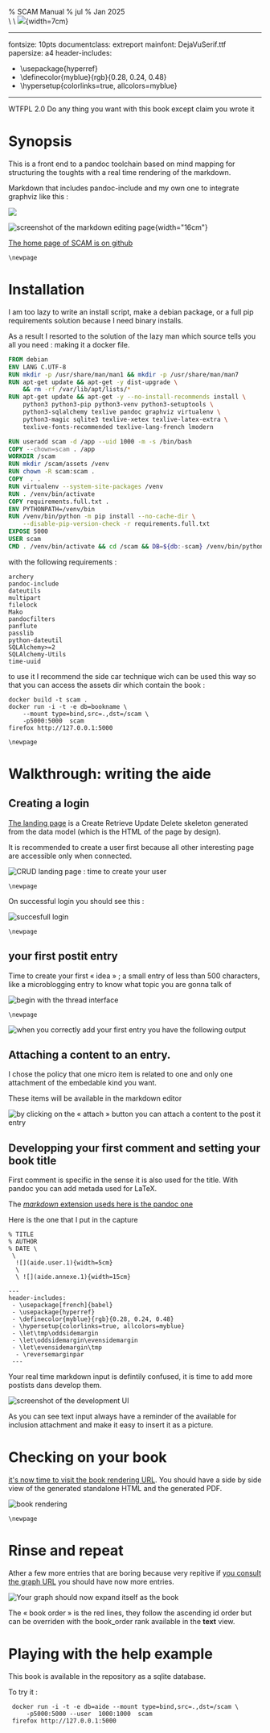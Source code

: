 % SCAM Manual
% jul 
% Jan 2025 \
  \ 
  \ ![](aide.annexe.1){width=7cm}

---
fontsize: 10pts
documentclass: extreport
mainfont: DejaVuSerif.ttf 
papersize: a4 
header-includes:
 - \usepackage{hyperref}
 - \definecolor{myblue}{rgb}{0.28, 0.24, 0.48}
 - \hypersetup{colorlinks=true, allcolors=myblue} 
---

WTFPL 2.0 Do any thing you want with this book except claim you wrote it

# Synopsis

This is a front end to a pandoc toolchain based on mind mapping for
structuring the toughts with a real time rendering of the markdown.

Markdown that includes pandoc-include and my own one to integrate
graphviz like this :

![](6d9ab102426642bf07cc1ea68d2e1770fca90d0f.png)

![screenshot of the markdown editing page](aide.annexe.2){width="16cm"}

[The home page of SCAM is on github](http://github.com/jul/scam)

```{=tex}
\newpage
```
# Installation

I am too lazy to write an install script, make a debian package, or a
full pip requirements solution because I need binary installs.

As a result I resorted to the solution of the lazy man which source
tells you all you need : making it a docker file.

``` dockerfile
FROM debian
ENV LANG C.UTF-8
RUN mkdir -p /usr/share/man/man1 && mkdir -p /usr/share/man/man7
RUN apt-get update && apt-get -y dist-upgrade \
    && rm -rf /var/lib/apt/lists/*
RUN apt-get update && apt-get -y --no-install-recommends install \
	python3 python3-pip python3-venv python3-setuptools \
    python3-sqlalchemy texlive pandoc graphviz virtualenv \
    python3-magic sqlite3 texlive-xetex texlive-latex-extra \
    texlive-fonts-recommended texlive-lang-french lmodern

RUN useradd scam -d /app --uid 1000 -m -s /bin/bash
COPY --chown=scam . /app
WORKDIR /scam
RUN mkdir /scam/assets /venv
RUN chown -R scam:scam .
COPY  . .
RUN virtualenv --system-site-packages /venv
RUN . /venv/bin/activate
COPY requirements.full.txt .
ENV PYTHONPATH=/venv/bin
RUN /venv/bin/python -m pip install --no-cache-dir \
    --disable-pip-version-check -r requirements.full.txt
EXPOSE 5000
USER scam
CMD . /venv/bin/activate && cd /scam && DB=${db:-scam} /venv/bin/python /app/scam.py
```

with the following requirements :

    archery
    pandoc-include
    dateutils
    multipart
    filelock
    Mako
    pandocfilters
    panflute
    passlib
    python-dateutil
    SQLAlchemy>=2
    SQLAlchemy-Utils
    time-uuid

to use it I recommend the side car technique wich can be used this way
so that you can access the assets dir which contain the book :

    docker build -t scam . 
    docker run -i -t -e db=bookname \
        --mount type=bind,src=.,dst=/scam \
        -p5000:5000  scam 
    firefox http://127.0.0.1:5000

```{=tex}
\newpage
```
# Walkthrough: writing the aide

## Creating a login

[The landing page](http://127.0.0.1:5000/) is a Create Retrieve Update
Delete skeleton generated from the data model (which is the HTML of the
page by design).

It is recommended to create a user first because all other interesting
page are accessible only when connected.

![CRUD landing page : time to create your user](aide.annexe.4)

```{=tex}
\newpage
```
On successful login you should see this :

![succesfull login](aide.annexe.6)

```{=tex}
\newpage
```
## your first postit entry

Time to create your first « idea » ; a small entry of less than 500
characters, like a microblogging entry to know what topic you are gonna
talk of

![begin with the **thread** interface](aide.annexe.7)

```{=tex}
\newpage
```
![when you correctly add your first entry you have the following
output](aide.annexe.8)

## Attaching a content to an entry.

I chose the policy that one micro item is related to one and only one
attachment of the embedable kind you want.

These items will be available in the markdown editor

![by clicking on the « attach » button you can attach a content to the
post it entry](aide.annexe.9)

## Developping your first comment and setting your book title

First comment is specific in the sense it is also used for the title.
With pandoc you can add metada used for LaTeX.

The [*markdown* extension useds here is the pandoc
one](https://pandoc.org/MANUAL.html#pandocs-markdown)

Here is the one that I put in the capture

    % TITLE
    % AUTHOR
    % DATE \
     \ 
      ![](aide.user.1){width=5cm} 
      \ 
      \ ![](aide.annexe.1){width=15cm}

    ---
    header-includes:
     - \usepackage[french]{babel}
     - \usepackage{hyperref}
     - \definecolor{myblue}{rgb}{0.28, 0.24, 0.48}
     - \hypersetup{colorlinks=true, allcolors=myblue} 
     - \let\tmp\oddsidemargin
     - \let\oddsidemargin\evensidemargin
     - \let\evensidemargin\tmp
      - \reversemarginpar
     ---

Your real time markdown input is defintily confused, it is time to add
more postists dans develop them.

![screenshot of the development UI](aide.annexe.10)

As you can see text input always have a reminder of the available for
inclusion attachment and make it easy to insert it as a picture.

# Checking on your book

[it's now time to visit the book rendering
URL](http://127.0.0.1:5000/book). You should have a side by side view of
the generated standalone HTML and the generated PDF.

![book rendering](aide.annexe.11)

```{=tex}
\newpage
```
# Rinse and repeat

Ather a few more entries that are boring because very repitive if [you
consult the graph URL](http://127.0.0.1:5000/svg) you should have now
more entries.

![Your graph should now expand itself as the book](aide.annexe.12)

The « book order » is the red lines, they follow the ascending id order
but can be overriden with the book_order rank available in the **text**
view.

# Playing with the help example

This book is available in the repository as a sqlite database.

To try it :

     docker run -i -t -e db=aide --mount type=bind,src=.,dst=/scam \
         -p5000:5000 --user  1000:1000  scam
     firefox http://127.0.0.1:5000
